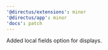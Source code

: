```yaml
---
'@directus/extensions': minor
'@directus/app': minor
'docs': patch
---
```


Added local fields option for displays.
